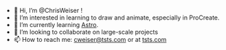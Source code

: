 - 👋 Hi, I’m @ChrisWeiser !
- 👀 I’m interested in learning to draw and animate, especially in ProCreate.
- 🌱 I’m currently learning [Astro](https://astro.build/).
- 💞️ I’m looking to collaborate on large-scale projects
- 📫 How to reach me: [cweiser@tsts.com](mailto:cweiser@tsts.com) or at [tsts.com](https://www.tsts.com/contact/)

<!---
ChrisWeiser/ChrisWeiser is a ✨ special ✨ repository because its `README.md` (this file) appears on your GitHub profile.
You can click the Preview link to take a look at your changes.
--->

